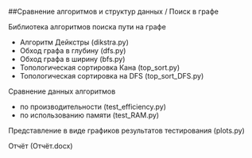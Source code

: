 
##Сравнение алгоритмов и структур данных / Поиск в графе

Библиотека алгоритмов поиска пути на графе

- Алгоритм Дейкстры (dikstra.py)
- Обход графа в глубину (dfs.py)
- Обход графа в ширину (bfs.py)
- Топологическая сортировка Кана (top_sort.py)
- Топологическая сортировка на DFS (top_sort_DFS.py)

Сравнение данных алгоритмов

- по производительности (test_efficiency.py)
- по использованию памяти (test_RAM.py)

Представление в виде графиков результатов тестирования (plots.py)

Отчёт (Отчёт.docx)
